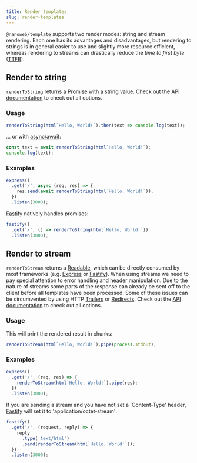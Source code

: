 ```yaml
---
title: Render templates
slug: render-templates
---
```


`@nanoweb/template` supports two render modes: string and stream rendering. Each one has its advantages and disadvantages, but rendering to strings is in general easier to use and slightly more resource efficient, whereas rendering to streams can drastically reduce the *time to first byte* ([TTFB](https://en.wikipedia.org/wiki/Time_to_first_byte)).

## Render to string
`renderToString` returns a [Promise](https://developer.mozilla.org/en-US/docs/Web/JavaScript/Reference/Global_Objects/Promise) with a string value. Check out the [API documentation](/api/modules/template_src.html#rendertostring) to check out all options.

### Usage
```js
renderToString(html`Hello, World!`).then(text => console.log(text));
```
... or with [async/await](https://developer.mozilla.org/en-US/docs/Learn/JavaScript/Asynchronous/Async_await):
```js
const text = await renderToString(html`Hello, World!`);
console.log(text);
```
### Examples

```js
express()
  .get('/', async (req, res) => {
    res.send(await renderToString(html`Hello, World!`));
  })
  .listen(3000);
```

[Fastify](https://www.fastify.io/) natively handles promises:
```js
fastify()
  .get('/', () => renderToString(html`Hello, World!`))
  .listen(3000);
```
## Render to stream
`renderToStream` returns a [Readable](https://nodejs.org/api/stream.html#stream_readable_streams), which can be directly consumed by most frameworks (e.g. [Express](https://expressjs.com/) or [Fastify](https://www.fastify.io/)). When using streams we need to pay special attention to error handling and header manipulation. Due to the nature of streams some parts of the response can already be sent off to the client before all templates have been processed. Some of these issues can be circumvented by using HTTP [Trailers](https://developer.mozilla.org/en-US/docs/Web/HTTP/Headers/Trailer) or [Redirects](https://en.wikipedia.org/wiki/URL_redirection#HTTP_status_codes_3xx). Check out the [API documentation](/api/modules/template_src.html#rendertostream) to check out all options.

### Usage

This will print the rendered result in chunks:
```js
renderToStream(html`Hello, World!`).pipe(process.stdout);
```
### Examples
```js
express()
  .get('/', (req, res) => {
    renderToStream(html`Hello, World!`).pipe(res);
  })
  .listen(3000);
```

If you are sending a stream and you have not set a 'Content-Type' header, [Fastify](https://www.fastify.io/) will set it to 'application/octet-stream':
```js
fastify()
  .get('/', (request, reply) => {
    reply
      .type('text/html')
      .send(renderToStream(html`Hello, World!`));
  })
  .listen(3000);
```
